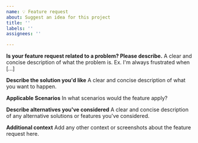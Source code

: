 ```yaml
---
name: 💡 Feature request
about: Suggest an idea for this project
title: ''
labels: ''
assignees: ''

---
```


**Is your feature request related to a problem? Please describe.**
A clear and concise description of what the problem is. Ex. I'm always frustrated when [...]

**Describe the solution you'd like**
A clear and concise description of what you want to happen.

**Applicable Scenarios**
In what scenarios would the feature apply?

**Describe alternatives you've considered**
A clear and concise description of any alternative solutions or features you've considered.

**Additional context**
Add any other context or screenshots about the feature request here.

